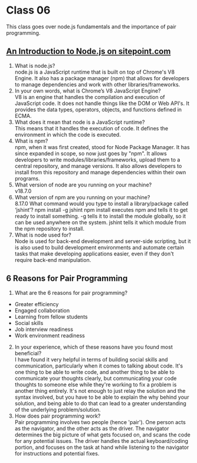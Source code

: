 # Class 06
This class goes over node.js fundamentals and the importance of pair programming.

## [An Introduction to Node.js on sitepoint.com](https://www.sitepoint.com/an-introduction-to-node-js)

1. What is node.js?  
node.js is a JavaScript runtime that is built on top of Chrome's V8 Engine. It also has a package manager (npm) that allows for developers to manage dependencies and work with other libraries/frameworks.
2. In your own words, what is Chrome’s V8 JavaScript Engine?  
V8 is an engine that handles the compilation and execution of JavaScript code. It does not handle things like the DOM or Web API's. It provides the data types, operators, objects, and functions defined in ECMA.
3. What does it mean that node is a JavaScript runtime?  
This means that it handles the execution of code. It defines the environment in which the code is executed.
4. What is npm?  
npm, when it was first created, stood for Node Package Manager. It has since expanded in scope, so now just goes by "npm". It allows developers to write modules/libraries/frameworks, upload them to a central repository, and manage versions. It also allows developers to install from this repository and manage dependencies within their own programs.
5. What version of node are you running on your machine?  
v18.7.0
6. What version of npm are you running on your machine?  
8.17.0
What command would you type to install a library/package called ‘jshint’?
npm install -g jshint npm install executes npm and tells it to get ready to install something. -g tells it to install the module globally, so it can be used anywhere on the system. jshint tells it which module from the npm repository to install.
7. What is node used for?  
Node is used for back-end development and server-side scripting, but it is also used to build development environments and automate certain tasks that make developing applications easier, even if they don't require back-end manipulation.

## 6 Reasons for Pair Programming

1. What are the 6 reasons for pair programming?  
- Greater efficiency
- Engaged collaboration
- Learning from fellow students
- Social skills
- Job interview readiness
- Work environment readiness
2. In your experience, which of these reasons have you found most beneficial?  
I have found it very helpful in terms of building social skills and communication, particularly when it comes to talking about code. It's one thing to be able to write code, and another thing to be able to communicate your thoughts clearly, but communicating your code thoughts to someone else while they're working to fix a problem is another thing entirely. It's not enough to just relay the solution and the syntax involved, but you have to be able to explain the why behind your solution, and being able to do that can lead to a greater understanding of the underlying problem/solution.
3. How does pair programming work?  
Pair programming involves two people (hence 'pair'). One person acts as the navigator, and the other acts as the driver. The navigator determines the big picture of what gets focused on, and scans the code for any potential issues. The driver handles the actual keyboard/coding portion, and focuses on the task at hand while listening to the navigator for instructions and potential fixes.